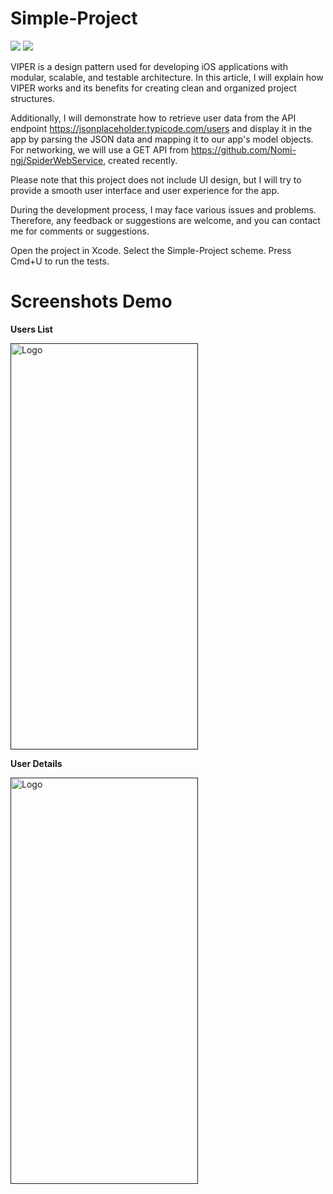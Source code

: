 # Simple-Project 
<a href="https://codeclimate.com/github/Nomi-ngj/Simple-Project/maintainability"><img src="https://api.codeclimate.com/v1/badges/d169b29112962f0c7039/maintainability" /></a>
<a href="https://codeclimate.com/github/Nomi-ngj/Simple-Project/test_coverage"><img src="https://api.codeclimate.com/v1/badges/d169b29112962f0c7039/test_coverage" /></a>

VIPER is a design pattern used for developing iOS applications with modular, scalable, and testable architecture. In this article, I will explain how VIPER works and its benefits for creating clean and organized project structures.

Additionally, I will demonstrate how to retrieve user data from the API endpoint https://jsonplaceholder.typicode.com/users and display it in the app by parsing the JSON data and mapping it to our app's model objects. For networking, we will use a GET API from https://github.com/Nomi-ngj/SpiderWebService, created recently.

Please note that this project does not include UI design, but I will try to provide a smooth user interface and user experience for the app.

During the development process, I may face various issues and problems. Therefore, any feedback or suggestions are welcome, and you can contact me for comments or suggestions.

Open the project in Xcode.
Select the Simple-Project scheme.
Press Cmd+U to run the tests.

# Screenshots Demo

**Users List**

  <a href="">
        <img src="https://user-images.githubusercontent.com/17121200/235467258-d297d66f-ba9b-40cf-8f94-fa38f68d35c8.png" alt="Logo" width="300" height="650">
  </a>


**User Details**

  <a href="">
        <img src="https://user-images.githubusercontent.com/17121200/235467657-2c2d5a18-1bc3-4cf4-877e-fe4f6245640b.png" alt="Logo" width="300" height="650">
  </a>
